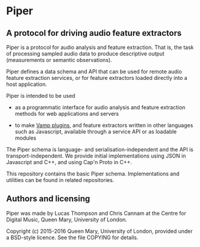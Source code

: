 
# Piper

## A protocol for driving audio feature extractors

Piper is a protocol for audio analysis and feature extraction. That
is, the task of processing sampled audio data to produce descriptive
output (measurements or semantic observations).

Piper defines a data schema and API that can be used for remote audio
feature extraction services, or for feature extractors loaded directly
into a host application.

Piper is intended to be used

 * as a programmatic interface for audio analysis and feature
   extraction methods for web applications and servers
 
 * to make [Vamp plugins](http://vamp-plugins.org), and feature
   extractors written in other languages such as Javascript, available
   through a service API or as loadable modules

The Piper schema is language- and serialisation-independent and the
API is transport-independent. We provide initial implementations using
JSON in Javascript and C++, and using Cap'n Proto in C++.

This repository contains the basic Piper schema. Implementations and
utilities can be found in related repositories.

## Authors and licensing

Piper was made by Lucas Thompson and Chris Cannam at the Centre for
Digital Music, Queen Mary, University of London.

Copyright (c) 2015-2016 Queen Mary, University of London, provided
under a BSD-style licence. See the file COPYING for details.

